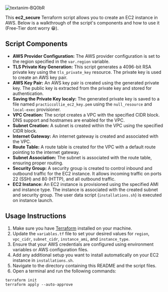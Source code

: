 ![textanim-BQ0bR](https://github.com/practiccollie/ec2_secure/assets/97513174/3ff4ab6b-e647-440f-97c6-d6dc5b864ded)


This **ec2_secure** Terraform script allows you to create an EC2 instance in AWS. Below is a walkthrough of the script's components and how to use it (Free-Tier dont worry :grin:).


## Script Components

- **AWS Provider Configuration:** The AWS provider configuration is set to the region specified in the `var.region` variable.
- **TLS Private Key Generation:** This script generates a 4096-bit RSA private key using the `tls_private_key` resource. The private key is used to create an AWS key pair.
- **AWS Key Pair:** An AWS key pair is created using the generated private key. The public key is extracted from the private key and stored for authentication.
- **Saving the Private Key localy:** The generated private key is saved to a file named `practiccollie_ec2_key.pem` using the `null_resource` and `local-exec` provisioner.
- **VPC Creation:** The script creates a VPC with the specified CIDR block. DNS support and hostnames are enabled for the VPC.
- **Subnet Creation:** A subnet is created within the VPC using the specified CIDR block.
- **Internet Gateway:** An internet gateway is created and associated with the VPC.
- **Route Table:** A route table is created for the VPC with a default route pointing to the internet gateway.
- **Subnet Association:** The subnet is associated with the route table, ensuring proper routing.
- **Security Group:** A security group is created to control inbound and outbound traffic for the EC2 instance. It allows incoming traffic on ports 22 (SSH) and 80 (HTTP), and all outbound traffic.
- **EC2 Instance:** An EC2 instance is provisioned using the specified AMI and instance type. The instance is associated with the created subnet and security group. The user data script (`installations.sh`) is executed on instance launch.

## Usage Instructions

1. Make sure you have [Terraform](https://www.terraform.io/downloads.html) installed on your machine.
2. Update the `variables.tf` file to set your desired values for `region`, `vpc_cidr`, `subnet_cidr`, `instance_ami`, and `instance_type`.
3. Ensure that your AWS credentials are configured using environment variables or AWS configuration files.
4. Add any additional setup you want to install automatically on your EC2 instance in `installations.sh`.
5. Navigate to the directory containing this README and the script files.
6. Open a terminal and run the following commands:
   
```
terraform init
terraform apply --auto-approve
```
